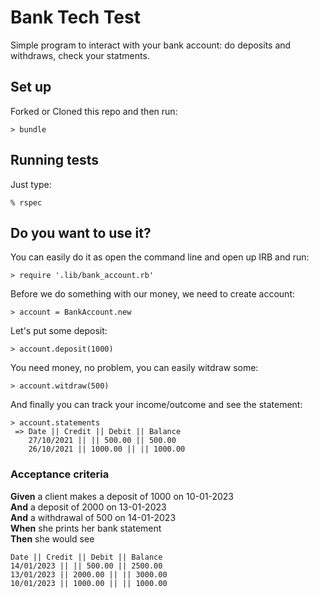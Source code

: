 # Bank Tech Test

Simple program to interact with your bank account: do deposits and withdraws, check your statments.

## Set up

Forked or Cloned this repo and then run: 
```
> bundle
```

## Running tests

Just type:

```
% rspec
```

## Do you want to use it?

You can easily do it as open the command line and open up IRB and run:
```
> require '.lib/bank_account.rb'
```
Before we do something with our money, we need to create account: 
```
> account = BankAccount.new
```
Let's put some deposit:
```
> account.deposit(1000)
```
You need money, no problem, you can easily witdraw some:
```
> account.witdraw(500)
```
And finally you can track your income/outcome and see the statement:
```
> account.statements
 => Date || Credit || Debit || Balance
    27/10/2021 || || 500.00 || 500.00
    26/10/2021 || 1000.00 || || 1000.00
```




### Acceptance criteria

**Given** a client makes a deposit of 1000 on 10-01-2023  
**And** a deposit of 2000 on 13-01-2023  
**And** a withdrawal of 500 on 14-01-2023  
**When** she prints her bank statement  
**Then** she would see

```
Date || Credit || Debit || Balance
14/01/2023 || || 500.00 || 2500.00
13/01/2023 || 2000.00 || || 3000.00
10/01/2023 || 1000.00 || || 1000.00
```